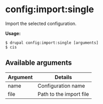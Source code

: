 # config:import:single
Import the selected configuration.

**Usage:**
```
$ drupal config:import:single [arguments]
$ cis  
```

## Available arguments
Argument | Details
---------|-------------
name | Configuration name
file | Path to the import file
